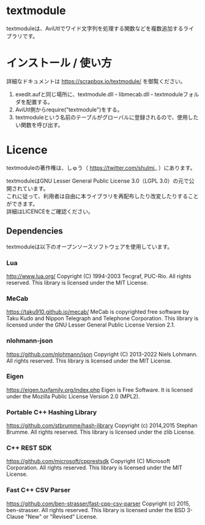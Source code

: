 # textmodule
textmoduleは、AviUtlでワイド文字列を処理する関数などを複数追加するライブラリです。

# インストール / 使い方
詳細なドキュメントは https://scrapbox.io/textmodule/ を御覧ください。
1. exedit.aufと同じ場所に、textmodule.dll・libmecab.dll・textmoduleフォルダを配置する。
2. AviUtl側からrequire("textmodule")をする。
3. textmoduleという名前のテーブルがグローバルに登録されるので、使用したい関数を呼び出す。

# Licence
textmoduleの著作権は、しゅう（ https://twitter.com/shulmj_ ）にあります。  

textmoduleはGNU Lesser General Public License 3.0（LGPL 3.0）の元で公開されています。  
これに従って、利用者は自由に本ライブラリを再配布したり改変したりすることができます。  
詳細はLICENCEをご確認ください。

## Dependencies
textmoduleは以下のオープンソースソフトウェアを使用しています。

### Lua
http://www.lua.org/
Copyright (C) 1994-2003 Tecgraf, PUC-Rio. All rights reserved.
This library is licensed under the MIT License.

### MeCab
https://taku910.github.io/mecab/
MeCab is copyrighted free software by Taku Kudo and Nippon Telegraph and Telephone Corporation.
This library is licensed under the GNU Lesser General Public License Version 2.1.

### nlohmann-json
https://github.com/nlohmann/json
Copyright (C) 2013-2022 Niels Lohmann. All rights reserved.
This library is licensed under the MIT License.

### Eigen
https://eigen.tuxfamily.org/index.php
Eigen is Free Software. It is licensed under the Mozilla Public License Version 2.0 (MPL2).

### Portable C++ Hashing Library
https://github.com/stbrumme/hash-library
Copyright (c) 2014,2015 Stephan Brumme. All rights reserved.
This library is licensed under the zlib License.

### C++ REST SDK
https://github.com/microsoft/cpprestsdk
Copyright (C) Microsoft Corporation. All rights reserved.
This library is licensed under the MIT License.

### Fast C++ CSV Parser
https://github.com/ben-strasser/fast-cpp-csv-parser
Copyright (c) 2015, ben-strasser. All rights reserved.
This library is licensed under the BSD 3-Clause "New" or "Revised" License.
